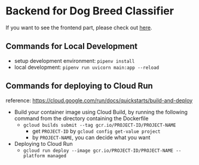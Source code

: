 # Backend for Dog Breed Classifier

If you want to see the frontend part, please check out [here](https://github.com/cyyeh/dog-breed-classifier-web).

## Commands for Local Development

- setup development environment: `pipenv install`
- local development: `pipenv run uvicorn main:app --reload`

## Commands for deploying to Cloud Run

reference: https://cloud.google.com/run/docs/quickstarts/build-and-deploy

- Build your container image using Cloud Build, by running the following command from the directory containing the Dockerfile
  - `gcloud builds submit --tag gcr.io/PROJECT-ID/PROJECT-NAME`
    - get `PROJECT-ID` by `gcloud config get-value project`
    - by `PROJECT-NAME`, you can decide what you want
- Deploying to Cloud Run
  - `gcloud run deploy --image gcr.io/PROJECT-ID/PROJECT-NAME --platform managed`
